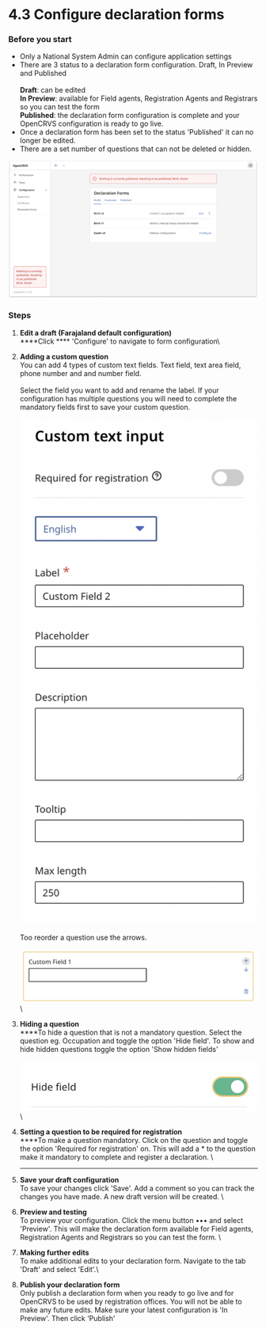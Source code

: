 # 4.3 Configure declaration forms

### Before you start

* Only a National System Admin can configure application settings
* There are 3 status to a declaration form configuration. Draft, In Preview and Published\
  \
  **Draft**: can be edited\
  **In Preview**: available for Field agents, Registration Agents and Registrars so you can test the form\
  **Published**: the declaration form configuration is complete and your OpenCRVS configuration is ready to go live.
* Once a declaration form has been set to the status 'Published' it can no longer be edited.&#x20;
* There are a set number of questions that can not be deleted or hidden.&#x20;

![](../../.gitbook/assets/form-config.png)

### Steps

1. **Edit a draft (Farajaland default configuration)**\
   ****Click **** 'Configure' to navigate to form configuration\

2. **Adding a custom question**\
   You can add 4 types of custom text fields. Text field, text area field, phone number and and number field. \
   \
   Select the field you want to add and rename the label. If your configuration has multiple questions you will need to complete the mandatory fields first to save your custom question. \
   \
   ![](<../../.gitbook/assets/image (1).png>)\
   \
   Too reorder a question use the arrows. \
   \
   <img src="../../.gitbook/assets/image (5).png" alt="" data-size="original">\

3. **Hiding a question**\
   ****To hide a question that is not a mandatory question. Select the question eg. Occupation and toggle the option 'Hide field'. To show and hide hidden questions toggle the option 'Show hidden fields'\
   \
   ![](<../../.gitbook/assets/image (11).png>)\

4. **Setting a question to be required for registration**\
   ****To make a question mandatory. Click on the question and toggle the option 'Required for registration' on. This will add a \* to the question make it mandatory to complete and register a declaration.  \
   ****
5. **Save your draft configuration**\
   To save your changes click 'Save'. Add a comment so you can track the changes you have made. A new draft version will be created. \

6. **Preview and testing**\
   To preview your configuration. Click the menu button ••• and select 'Preview'. This will make the declaration form available for Field agents, Registration Agents and Registrars so you can test the form. \

7. **Making further edits**\
   To make additional edits to your declaration form. Navigate to the tab 'Draft' and select 'Edit'.\

8. **Publish your declaration form**\
   Only publish a declaration form when you ready to go live and for OpenCRVS to be used by registration offices. You will not be able to make any future edits. Make sure your latest configuration is 'In Preview'. Then click 'Publish'

